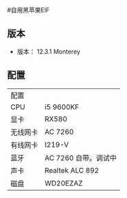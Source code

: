 #自用黑苹果EIF

## 版本
- 版本： 12.3.1 Monterey

## 配置

|||
|-|-|
|配置||
|CPU|i5 9600KF|
|显卡|RX580|
|无线网卡|AC 7260|
|有线网卡|I219-V|
|蓝牙|AC 7260 自带。调试中|
|声卡| Realtek ALC 892|
|磁盘|WD20EZAZ|

